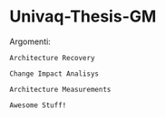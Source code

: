 # Univaq-Thesis-GM

Argomenti:
	
	Architecture Recovery

	Change Impact Analisys

	Architecture Measurements

	Awesome Stuff!

